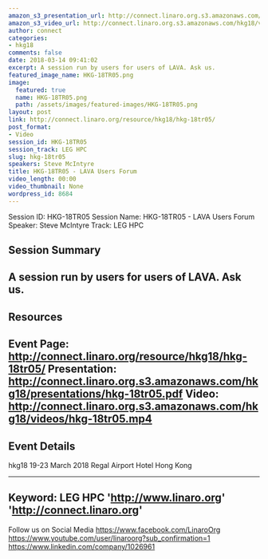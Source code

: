 ```yaml
---
amazon_s3_presentation_url: http://connect.linaro.org.s3.amazonaws.com/hkg18/presentations/hkg-18tr05.pdf
amazon_s3_video_url: http://connect.linaro.org.s3.amazonaws.com/hkg18/videos/hkg-18tr05.mp4
author: connect
categories:
- hkg18
comments: false
date: 2018-03-14 09:41:02
excerpt: A session run by users for users of LAVA. Ask us.
featured_image_name: HKG-18TR05.png
image:
  featured: true
  name: HKG-18TR05.png
  path: /assets/images/featured-images/HKG-18TR05.png
layout: post
link: http://connect.linaro.org/resource/hkg18/hkg-18tr05/
post_format:
- Video
session_id: HKG-18TR05
session_track: LEG HPC
slug: hkg-18tr05
speakers: Steve McIntyre
title: HKG-18TR05 - LAVA Users Forum
video_length: 00:00
video_thumbnail: None
wordpress_id: 8684
---
```


Session ID: HKG-18TR05
Session Name: HKG-18TR05 - LAVA Users Forum
Speaker: Steve McIntyre
Track: LEG HPC


## Session Summary
A session run by users for users of LAVA. Ask us.
---------------------------------------------------
## Resources
Event Page: http://connect.linaro.org/resource/hkg18/hkg-18tr05/
Presentation: http://connect.linaro.org.s3.amazonaws.com/hkg18/presentations/hkg-18tr05.pdf
Video: http://connect.linaro.org.s3.amazonaws.com/hkg18/videos/hkg-18tr05.mp4
---------------------------------------------------
## Event Details
hkg18
19-23 March 2018 
Regal Airport Hotel Hong Kong

---------------------------------------------------
Keyword: LEG HPC
'http://www.linaro.org'
'http://connect.linaro.org'
---------------------------------------------------
Follow us on Social Media
https://www.facebook.com/LinaroOrg
https://www.youtube.com/user/linaroorg?sub_confirmation=1
https://www.linkedin.com/company/1026961